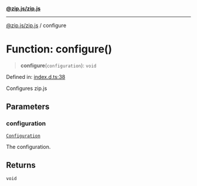 [**@zip.js/zip.js**](../README.md)

***

[@zip.js/zip.js](../globals.md) / configure

# Function: configure()

> **configure**(`configuration`): `void`

Defined in: [index.d.ts:38](https://github.com/gildas-lormeau/zip.js/blob/6e0fd98b749fcfd4608f898ad72964d533d72ffa/index.d.ts#L38)

Configures zip.js

## Parameters

### configuration

[`Configuration`](../interfaces/Configuration.md)

The configuration.

## Returns

`void`
